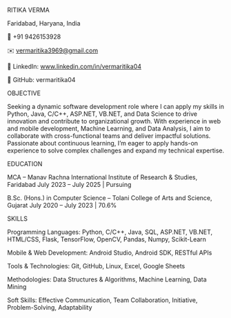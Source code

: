 RITIKA VERMA

Faridabad, Haryana, India

📱 +91 9426153928 

✉️ vermaritika3969@gmail.com

🔗 LinkedIn: www.linkedin.com/in/vermaritika04
 

🐙 GitHub: vermaritika04



OBJECTIVE

Seeking a dynamic software development role where I can apply my skills in Python, Java, C/C++, ASP.NET, VB.NET, and Data Science to drive innovation and contribute to organizational growth. With experience in web and mobile development, Machine Learning, and Data Analysis, I aim to collaborate with cross-functional teams and deliver impactful solutions. Passionate about continuous learning, I’m eager to apply hands-on experience to solve complex challenges and expand my technical expertise.

EDUCATION

MCA – Manav Rachna International Institute of Research & Studies, Faridabad
July 2023 – July 2025 | Pursuing

B.Sc. (Hons.) in Computer Science – Tolani College of Arts and Science, Gujarat
July 2020 – July 2023 | 70.6%

SKILLS

Programming Languages: Python, C/C++, Java, SQL, ASP.NET, VB.NET, HTML/CSS, Flask, TensorFlow, OpenCV, Pandas, Numpy, Scikit-Learn

Mobile & Web Development: Android Studio, Android SDK, RESTful APIs

Tools & Technologies: Git, GitHub, Linux, Excel, Google Sheets

Methodologies: Data Structures & Algorithms, Machine Learning, Data Mining

Soft Skills: Effective Communication, Team Collaboration, Initiative, Problem-Solving, Adaptability
